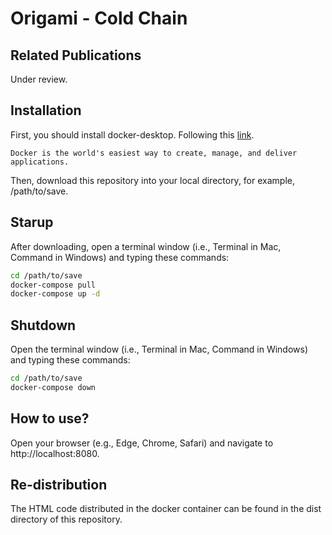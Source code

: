 # Origami - Cold Chain

## Related Publications

Under review.

## Installation

First, you should install docker-desktop. Following this [link](https://www.docker.com/products/docker-desktop).

```
Docker is the world's easiest way to create, manage, and deliver applications.
```

Then, download this repository into your local directory, for example, /path/to/save.

## Starup

After downloading, open a terminal window (i.e., Terminal in Mac, Command in Windows) and typing these commands:

```bash
cd /path/to/save
docker-compose pull
docker-compose up -d
```

## Shutdown

Open the terminal window (i.e., Terminal in Mac, Command in Windows) and typing these commands:

```bash
cd /path/to/save
docker-compose down
```

## How to use?

Open your browser (e.g., Edge, Chrome, Safari) and navigate to http://localhost:8080.

## Re-distribution

The HTML code distributed in the docker container can be found in the dist directory of this repository.